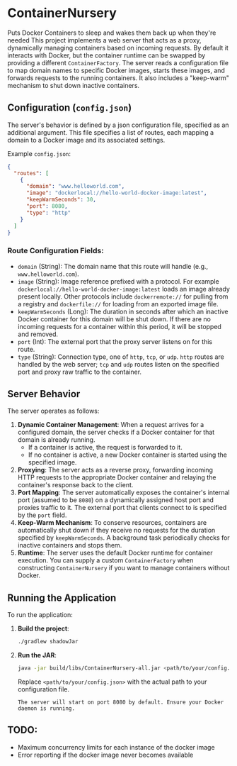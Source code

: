 # ContainerNursery
Puts Docker Containers to sleep and wakes them back up when they're needed
This project implements a web server that acts as a proxy, dynamically managing containers based on incoming requests. By default it interacts with Docker, but the container runtime can be swapped by providing a different `ContainerFactory`. The server reads a configuration file to map domain names to specific Docker images, starts these images, and forwards requests to the running containers. It also includes a "keep-warm" mechanism to shut down inactive containers.

## Configuration (`config.json`)

The server's behavior is defined by a json configuration file, specified as an additional argument. This file specifies a list of routes, each mapping a domain to a Docker image and its associated settings.

Example `config.json`:
```json
{
  "routes": [
    {
      "domain": "www.helloworld.com",
      "image": "dockerlocal://hello-world-docker-image:latest",
      "keepWarmSeconds": 30,
      "port": 8080,
      "type": "http"
    }
  ]
}
```

### Route Configuration Fields:

*   `domain` (String): The domain name that this route will handle (e.g., `www.helloworld.com`).
*   `image` (String): Image reference prefixed with a protocol. For example `dockerlocal://hello-world-docker-image:latest` loads an image already present locally. Other protocols include `dockerremote://` for pulling from a registry and `dockerfile://` for loading from an exported image file.
*   `keepWarmSeconds` (Long): The duration in seconds after which an inactive Docker container for this domain will be shut down. If there are no incoming requests for a container within this period, it will be stopped and removed.
*   `port` (Int): The external port that the proxy server listens on for this route.
*   `type` (String): Connection type, one of `http`, `tcp`, or `udp`. `http` routes are handled by the web server; `tcp` and `udp` routes listen on the specified port and proxy raw traffic to the container.

## Server Behavior

The server operates as follows:

1.  **Dynamic Container Management**: When a request arrives for a configured domain, the server checks if a Docker container for that domain is already running.
    *   If a container is active, the request is forwarded to it.
    *   If no container is active, a new Docker container is started using the specified image.
2.  **Proxying**: The server acts as a reverse proxy, forwarding incoming HTTP requests to the appropriate Docker container and relaying the container's response back to the client.
3.  **Port Mapping**: The server automatically exposes the container's internal port (assumed to be `8080`) on a dynamically assigned host port and proxies traffic to it. The external port that clients connect to is specified by the `port` field.
4.  **Keep-Warm Mechanism**: To conserve resources, containers are automatically shut down if they receive no requests for the duration specified by `keepWarmSeconds`. A background task periodically checks for inactive containers and stops them.
5.  **Runtime**: The server uses the default Docker runtime for container execution. You can supply a custom `ContainerFactory` when constructing `ContainerNursery` if you want to manage containers without Docker.

## Running the Application

To run the application:

1.  **Build the project**:
    ```bash
    ./gradlew shadowJar
    ```
2.  **Run the JAR**:
    ```bash
    java -jar build/libs/ContainerNursery-all.jar <path/to/your/config.json>
    ```
    Replace `<path/to/your/config.json>` with the actual path to your configuration file.
    ```
    The server will start on port 8080 by default. Ensure your Docker daemon is running.

## TODO:
* Maximum concurrency limits for each instance of the docker image
* Error reporting if the docker image never becomes available




